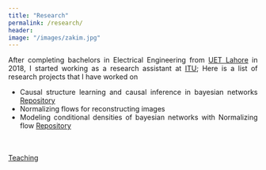 ```yaml
---
title: "Research"
permalink: /research/
header:
image: "/images/zakim.jpg"
---
```


<div style="text-align: justify">
After completing bachelors in Electrical Engineering from <a href='https://www.uet.edu.pk/' target='_blank'>UET Lahore</a> in 2018, I started working as a research assistant at <a href='https://itu.edu.pk' target='_blank'>ITU</a>; 
Here is a list of research projects that I have worked on
 
 
  <ul>
  <li>Causal structure learning and causal inference in bayesian networks
  <a href="https://github.com/junmaq/RCA-Causal-Inference" target="_blank">Repository</a>
  </li>
  <li>Normalizing flows for reconstructing images</li>
  <li>Modeling conditional densities of bayesian networks with Normalizing flow 
  <a href="https://github.com/junmaq/Bayesian-networks-with-normalizing-flows" target="_blank">Repository</a> </li>
  </ul> 
<br />
<br />
<a href="/teaching/">Teaching</a>







